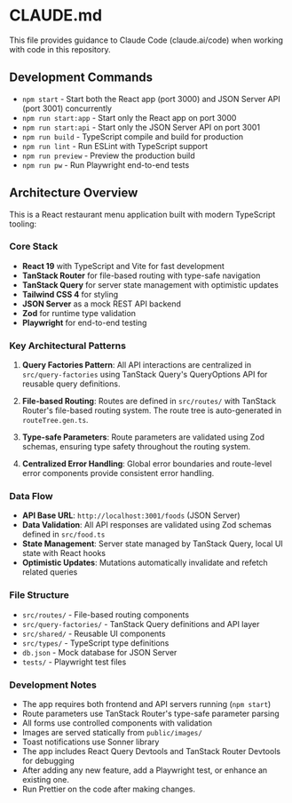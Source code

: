# CLAUDE.md

This file provides guidance to Claude Code (claude.ai/code) when working with code in this repository.

## Development Commands

- `npm start` - Start both the React app (port 3000) and JSON Server API (port 3001) concurrently
- `npm run start:app` - Start only the React app on port 3000
- `npm run start:api` - Start only the JSON Server API on port 3001
- `npm run build` - TypeScript compile and build for production
- `npm run lint` - Run ESLint with TypeScript support
- `npm run preview` - Preview the production build
- `npm run pw` - Run Playwright end-to-end tests

## Architecture Overview

This is a React restaurant menu application built with modern TypeScript tooling:

### Core Stack

- **React 19** with TypeScript and Vite for fast development
- **TanStack Router** for file-based routing with type-safe navigation
- **TanStack Query** for server state management with optimistic updates
- **Tailwind CSS 4** for styling
- **JSON Server** as a mock REST API backend
- **Zod** for runtime type validation
- **Playwright** for end-to-end testing

### Key Architectural Patterns

1. **Query Factories Pattern**: All API interactions are centralized in `src/query-factories` using TanStack Query's QueryOptions API for reusable query definitions.

2. **File-based Routing**: Routes are defined in `src/routes/` with TanStack Router's file-based routing system. The route tree is auto-generated in `routeTree.gen.ts`.

3. **Type-safe Parameters**: Route parameters are validated using Zod schemas, ensuring type safety throughout the routing system.

4. **Centralized Error Handling**: Global error boundaries and route-level error components provide consistent error handling.

### Data Flow

- **API Base URL**: `http://localhost:3001/foods` (JSON Server)
- **Data Validation**: All API responses are validated using Zod schemas defined in `src/food.ts`
- **State Management**: Server state managed by TanStack Query, local UI state with React hooks
- **Optimistic Updates**: Mutations automatically invalidate and refetch related queries

### File Structure

- `src/routes/` - File-based routing components
- `src/query-factories/` - TanStack Query definitions and API layer
- `src/shared/` - Reusable UI components
- `src/types/` - TypeScript type definitions
- `db.json` - Mock database for JSON Server
- `tests/` - Playwright test files

### Development Notes

- The app requires both frontend and API servers running (`npm start`)
- Route parameters use TanStack Router's type-safe parameter parsing
- All forms use controlled components with validation
- Images are served statically from `public/images/`
- Toast notifications use Sonner library
- The app includes React Query Devtools and TanStack Router Devtools for debugging
- After adding any new feature, add a Playwright test, or enhance an existing one.
- Run Prettier on the code after making changes.
